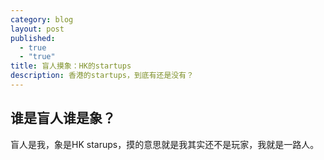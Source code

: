 ```yaml
---
category: blog
layout: post
published: 
  - true
  - "true"
title: 盲人摸象：HK的startups
description: 香港的startups，到底有还是没有？
---
```


## 谁是盲人谁是象？

盲人是我，象是HK starups，摸的意思就是我其实还不是玩家，我就是一路人。
